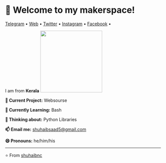 <h1 align="left">👋 Welcome to my makerspace!</h3>

<p align="left">
  <a href="https://instagram.com/shuhaibnc">Telegram</a> •
  <a href="https://shuhaib.webnode.com">Web</a> •
  <a href="https://twitter.com/shuhaib_n_c">Twitter</a> •
  <a href="https://instagram.com/shuhaib.n.c">Instagram</a> •
  <a href="https://instagram.com/shuhaib.saad">Facebook</a> •
</p>

I am from **Kerala**
<img src ="https://telegra.ph/file/77c49a02da6d155594638.jpg" width = "200px">

**🔭 Current Project:** Websourse

**🌱 Currently Learning:** Bash

**🤔 Thinking about:** Python Libraries

**📫 Email me:** shuhaibsaad5@gmail.com

**😄 Pronouns:** he/him/his

---
⭐️ From [shuhaibnc](https://github.com/shuhaibnc)
